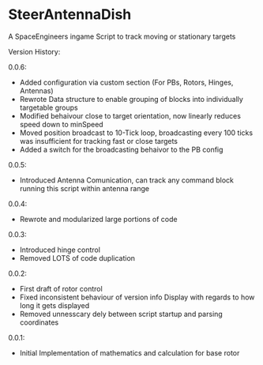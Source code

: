 # SteerAntennaDish
A SpaceEngineers ingame Script to track moving or stationary targets

Version History:

0.0.6:
 - Added configuration via custom section (For PBs, Rotors, Hinges, Antennas)
 - Rewrote Data structure to enable grouping of blocks into individually targetable groups
 - Modified behaivour close to target orientation, now linearly reduces speed down to minSpeed
 - Moved position broadcast to 10-Tick loop, broadcasting every 100 ticks was insufficient for tracking fast or close targets
 - Added a switch for the broadcasting behaivor to the PB config

0.0.5:
 - Introduced Antenna Comunication, can track any command block running this script within antenna range

0.0.4:
 - Rewrote and modularized large portions of code

0.0.3:
 - Introduced hinge control
 - Removed LOTS of code duplication

0.0.2:
 - First draft of rotor control
 - Fixed inconsistent behaviour of version info Display with regards to how long it gets displayed
 - Removed unnesscary dely between script startup and parsing coordinates

0.0.1:
 - Initial Implementation of mathematics and calculation for base rotor